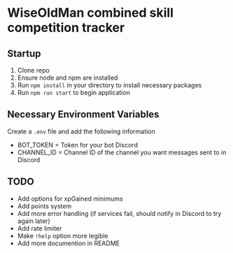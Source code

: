 # WiseOldMan combined skill competition tracker

## Startup

1. Clone repo
2. Ensure node and npm are installed
3. Run `npm install` in your directory to install necessary packages
4. Run `npm run start` to begin application

## Necessary Environment Variables

Create a `.env` file and add the following information

- BOT_TOKEN = Token for your bot Discord
- CHANNEL_ID = Channel ID of the channel you want messages sent to in Discord

## TODO

- Add options for xpGained minimums
- Add points system
- Add more error handling (if services fail, should notify in Discord to try again later)
- Add rate limiter
- Make `!help` option more legible
- Add more documention in README
